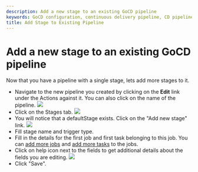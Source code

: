 ```yaml
---
description: Add a new stage to an existing GoCD pipeline
keywords: GoCD configuration, continuous delivery pipeline, CD pipeline, stages, jobs
title: Add Stage to Existing Pipeline
---
```


# Add a new stage to an existing GoCD pipeline

Now that you have a pipeline with a single stage, lets add more stages
to it.

- Navigate to the new pipeline you created by clicking on the **Edit** link under the Actions against it. You can also click on the name of the pipeline.
![](../images/edit_pipeline_link.png)
- Click on the Stages tab.
![](../images/pipeline_general_options.png)
- You will notice that a defaultStage exists. Click on the "Add new stage" link.
![](../images/stages_listing_with_add_stage_highlight.png)
- Fill stage name and trigger type.
- Fill in the details for the first job and first task belonging to this job. You can [add more jobs](admin_add_job.html) and [add more tasks](admin_add_task.html) to the jobs.
- Click on help icon next to the fields to get additional details about the fields you are editing.
![](../images/add_stage_window.png)
- Click "Save".
